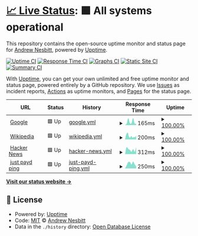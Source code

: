 # [📈 Live Status](https://andrew.github.io/upptime): <!--live status--> **🟩 All systems operational**

This repository contains the open-source uptime monitor and status page for [Andrew Nesbitt](https://nesbitt.io), powered by [Upptime](https://github.com/upptime/upptime).

[![Uptime CI](https://github.com/tt8899terry/upptime/workflows/Uptime%20CI/badge.svg)](https://github.com/tt8899terry/upptime/actions?query=workflow%3A%22Uptime+CI%22)
[![Response Time CI](https://github.com/andrew/upptime/workflows/Response%20Time%20CI/badge.svg)](https://github.com/andrew/upptime/actions?query=workflow%3A%22Response+Time+CI%22)
[![Graphs CI](https://github.com/andrew/upptime/workflows/Graphs%20CI/badge.svg)](https://github.com/andrew/upptime/actions?query=workflow%3A%22Graphs+CI%22)
[![Static Site CI](https://github.com/andrew/upptime/workflows/Static%20Site%20CI/badge.svg)](https://github.com/andrew/upptime/actions?query=workflow%3A%22Static+Site+CI%22)
[![Summary CI](https://github.com/andrew/upptime/workflows/Summary%20CI/badge.svg)](https://github.com/andrew/upptime/actions?query=workflow%3A%22Summary+CI%22)

With [Upptime](https://upptime.js.org), you can get your own unlimited and free uptime monitor and status page, powered entirely by a GitHub repository. We use [Issues](https://github.com/andrew/upptime/issues) as incident reports, [Actions](https://github.com/andrew/upptime/actions) as uptime monitors, and [Pages](https://andrew.github.io/upptime) for the status page.

<!--start: status pages-->
<!-- This summary is generated by Upptime (https://github.com/upptime/upptime) -->
<!-- Do not edit this manually, your changes will be overwritten -->
<!-- prettier-ignore -->
| URL | Status | History | Response Time | Uptime |
| --- | ------ | ------- | ------------- | ------ |
| <img alt="" src="https://icons.duckduckgo.com/ip3/www.google.com.ico" height="13"> [Google](https://www.google.com) | 🟩 Up | [google.yml](https://github.com/tt8899terry/upptime/commits/HEAD/history/google.yml) | <details><summary><img alt="Response time graph" src="./graphs/google/response-time-week.png" height="20"> 165ms</summary><br><a href="https://tt8899terry.github.io/upptime/history/google"><img alt="Response time 107" src="https://img.shields.io/endpoint?url=https%3A%2F%2Fraw.githubusercontent.com%2Ftt8899terry%2Fupptime%2FHEAD%2Fapi%2Fgoogle%2Fresponse-time.json"></a><br><a href="https://tt8899terry.github.io/upptime/history/google"><img alt="24-hour response time 69" src="https://img.shields.io/endpoint?url=https%3A%2F%2Fraw.githubusercontent.com%2Ftt8899terry%2Fupptime%2FHEAD%2Fapi%2Fgoogle%2Fresponse-time-day.json"></a><br><a href="https://tt8899terry.github.io/upptime/history/google"><img alt="7-day response time 165" src="https://img.shields.io/endpoint?url=https%3A%2F%2Fraw.githubusercontent.com%2Ftt8899terry%2Fupptime%2FHEAD%2Fapi%2Fgoogle%2Fresponse-time-week.json"></a><br><a href="https://tt8899terry.github.io/upptime/history/google"><img alt="30-day response time 109" src="https://img.shields.io/endpoint?url=https%3A%2F%2Fraw.githubusercontent.com%2Ftt8899terry%2Fupptime%2FHEAD%2Fapi%2Fgoogle%2Fresponse-time-month.json"></a><br><a href="https://tt8899terry.github.io/upptime/history/google"><img alt="1-year response time 107" src="https://img.shields.io/endpoint?url=https%3A%2F%2Fraw.githubusercontent.com%2Ftt8899terry%2Fupptime%2FHEAD%2Fapi%2Fgoogle%2Fresponse-time-year.json"></a></details> | <details><summary><a href="https://tt8899terry.github.io/upptime/history/google">100.00%</a></summary><a href="https://tt8899terry.github.io/upptime/history/google"><img alt="All-time uptime 100.00%" src="https://img.shields.io/endpoint?url=https%3A%2F%2Fraw.githubusercontent.com%2Ftt8899terry%2Fupptime%2FHEAD%2Fapi%2Fgoogle%2Fuptime.json"></a><br><a href="https://tt8899terry.github.io/upptime/history/google"><img alt="24-hour uptime 100.00%" src="https://img.shields.io/endpoint?url=https%3A%2F%2Fraw.githubusercontent.com%2Ftt8899terry%2Fupptime%2FHEAD%2Fapi%2Fgoogle%2Fuptime-day.json"></a><br><a href="https://tt8899terry.github.io/upptime/history/google"><img alt="7-day uptime 100.00%" src="https://img.shields.io/endpoint?url=https%3A%2F%2Fraw.githubusercontent.com%2Ftt8899terry%2Fupptime%2FHEAD%2Fapi%2Fgoogle%2Fuptime-week.json"></a><br><a href="https://tt8899terry.github.io/upptime/history/google"><img alt="30-day uptime 100.00%" src="https://img.shields.io/endpoint?url=https%3A%2F%2Fraw.githubusercontent.com%2Ftt8899terry%2Fupptime%2FHEAD%2Fapi%2Fgoogle%2Fuptime-month.json"></a><br><a href="https://tt8899terry.github.io/upptime/history/google"><img alt="1-year uptime 100.00%" src="https://img.shields.io/endpoint?url=https%3A%2F%2Fraw.githubusercontent.com%2Ftt8899terry%2Fupptime%2FHEAD%2Fapi%2Fgoogle%2Fuptime-year.json"></a></details>
| <img alt="" src="https://icons.duckduckgo.com/ip3/en.wikipedia.org.ico" height="13"> [Wikipedia](https://en.wikipedia.org) | 🟩 Up | [wikipedia.yml](https://github.com/tt8899terry/upptime/commits/HEAD/history/wikipedia.yml) | <details><summary><img alt="Response time graph" src="./graphs/wikipedia/response-time-week.png" height="20"> 200ms</summary><br><a href="https://tt8899terry.github.io/upptime/history/wikipedia"><img alt="Response time 182" src="https://img.shields.io/endpoint?url=https%3A%2F%2Fraw.githubusercontent.com%2Ftt8899terry%2Fupptime%2FHEAD%2Fapi%2Fwikipedia%2Fresponse-time.json"></a><br><a href="https://tt8899terry.github.io/upptime/history/wikipedia"><img alt="24-hour response time 230" src="https://img.shields.io/endpoint?url=https%3A%2F%2Fraw.githubusercontent.com%2Ftt8899terry%2Fupptime%2FHEAD%2Fapi%2Fwikipedia%2Fresponse-time-day.json"></a><br><a href="https://tt8899terry.github.io/upptime/history/wikipedia"><img alt="7-day response time 200" src="https://img.shields.io/endpoint?url=https%3A%2F%2Fraw.githubusercontent.com%2Ftt8899terry%2Fupptime%2FHEAD%2Fapi%2Fwikipedia%2Fresponse-time-week.json"></a><br><a href="https://tt8899terry.github.io/upptime/history/wikipedia"><img alt="30-day response time 170" src="https://img.shields.io/endpoint?url=https%3A%2F%2Fraw.githubusercontent.com%2Ftt8899terry%2Fupptime%2FHEAD%2Fapi%2Fwikipedia%2Fresponse-time-month.json"></a><br><a href="https://tt8899terry.github.io/upptime/history/wikipedia"><img alt="1-year response time 182" src="https://img.shields.io/endpoint?url=https%3A%2F%2Fraw.githubusercontent.com%2Ftt8899terry%2Fupptime%2FHEAD%2Fapi%2Fwikipedia%2Fresponse-time-year.json"></a></details> | <details><summary><a href="https://tt8899terry.github.io/upptime/history/wikipedia">100.00%</a></summary><a href="https://tt8899terry.github.io/upptime/history/wikipedia"><img alt="All-time uptime 100.00%" src="https://img.shields.io/endpoint?url=https%3A%2F%2Fraw.githubusercontent.com%2Ftt8899terry%2Fupptime%2FHEAD%2Fapi%2Fwikipedia%2Fuptime.json"></a><br><a href="https://tt8899terry.github.io/upptime/history/wikipedia"><img alt="24-hour uptime 100.00%" src="https://img.shields.io/endpoint?url=https%3A%2F%2Fraw.githubusercontent.com%2Ftt8899terry%2Fupptime%2FHEAD%2Fapi%2Fwikipedia%2Fuptime-day.json"></a><br><a href="https://tt8899terry.github.io/upptime/history/wikipedia"><img alt="7-day uptime 100.00%" src="https://img.shields.io/endpoint?url=https%3A%2F%2Fraw.githubusercontent.com%2Ftt8899terry%2Fupptime%2FHEAD%2Fapi%2Fwikipedia%2Fuptime-week.json"></a><br><a href="https://tt8899terry.github.io/upptime/history/wikipedia"><img alt="30-day uptime 100.00%" src="https://img.shields.io/endpoint?url=https%3A%2F%2Fraw.githubusercontent.com%2Ftt8899terry%2Fupptime%2FHEAD%2Fapi%2Fwikipedia%2Fuptime-month.json"></a><br><a href="https://tt8899terry.github.io/upptime/history/wikipedia"><img alt="1-year uptime 100.00%" src="https://img.shields.io/endpoint?url=https%3A%2F%2Fraw.githubusercontent.com%2Ftt8899terry%2Fupptime%2FHEAD%2Fapi%2Fwikipedia%2Fuptime-year.json"></a></details>
| <img alt="" src="https://icons.duckduckgo.com/ip3/news.ycombinator.com.ico" height="13"> [Hacker News](https://news.ycombinator.com) | 🟩 Up | [hacker-news.yml](https://github.com/tt8899terry/upptime/commits/HEAD/history/hacker-news.yml) | <details><summary><img alt="Response time graph" src="./graphs/hacker-news/response-time-week.png" height="20"> 312ms</summary><br><a href="https://tt8899terry.github.io/upptime/history/hacker-news"><img alt="Response time 282" src="https://img.shields.io/endpoint?url=https%3A%2F%2Fraw.githubusercontent.com%2Ftt8899terry%2Fupptime%2FHEAD%2Fapi%2Fhacker-news%2Fresponse-time.json"></a><br><a href="https://tt8899terry.github.io/upptime/history/hacker-news"><img alt="24-hour response time 463" src="https://img.shields.io/endpoint?url=https%3A%2F%2Fraw.githubusercontent.com%2Ftt8899terry%2Fupptime%2FHEAD%2Fapi%2Fhacker-news%2Fresponse-time-day.json"></a><br><a href="https://tt8899terry.github.io/upptime/history/hacker-news"><img alt="7-day response time 312" src="https://img.shields.io/endpoint?url=https%3A%2F%2Fraw.githubusercontent.com%2Ftt8899terry%2Fupptime%2FHEAD%2Fapi%2Fhacker-news%2Fresponse-time-week.json"></a><br><a href="https://tt8899terry.github.io/upptime/history/hacker-news"><img alt="30-day response time 297" src="https://img.shields.io/endpoint?url=https%3A%2F%2Fraw.githubusercontent.com%2Ftt8899terry%2Fupptime%2FHEAD%2Fapi%2Fhacker-news%2Fresponse-time-month.json"></a><br><a href="https://tt8899terry.github.io/upptime/history/hacker-news"><img alt="1-year response time 282" src="https://img.shields.io/endpoint?url=https%3A%2F%2Fraw.githubusercontent.com%2Ftt8899terry%2Fupptime%2FHEAD%2Fapi%2Fhacker-news%2Fresponse-time-year.json"></a></details> | <details><summary><a href="https://tt8899terry.github.io/upptime/history/hacker-news">100.00%</a></summary><a href="https://tt8899terry.github.io/upptime/history/hacker-news"><img alt="All-time uptime 100.00%" src="https://img.shields.io/endpoint?url=https%3A%2F%2Fraw.githubusercontent.com%2Ftt8899terry%2Fupptime%2FHEAD%2Fapi%2Fhacker-news%2Fuptime.json"></a><br><a href="https://tt8899terry.github.io/upptime/history/hacker-news"><img alt="24-hour uptime 100.00%" src="https://img.shields.io/endpoint?url=https%3A%2F%2Fraw.githubusercontent.com%2Ftt8899terry%2Fupptime%2FHEAD%2Fapi%2Fhacker-news%2Fuptime-day.json"></a><br><a href="https://tt8899terry.github.io/upptime/history/hacker-news"><img alt="7-day uptime 100.00%" src="https://img.shields.io/endpoint?url=https%3A%2F%2Fraw.githubusercontent.com%2Ftt8899terry%2Fupptime%2FHEAD%2Fapi%2Fhacker-news%2Fuptime-week.json"></a><br><a href="https://tt8899terry.github.io/upptime/history/hacker-news"><img alt="30-day uptime 100.00%" src="https://img.shields.io/endpoint?url=https%3A%2F%2Fraw.githubusercontent.com%2Ftt8899terry%2Fupptime%2FHEAD%2Fapi%2Fhacker-news%2Fuptime-month.json"></a><br><a href="https://tt8899terry.github.io/upptime/history/hacker-news"><img alt="1-year uptime 100.00%" src="https://img.shields.io/endpoint?url=https%3A%2F%2Fraw.githubusercontent.com%2Ftt8899terry%2Fupptime%2FHEAD%2Fapi%2Fhacker-news%2Fuptime-year.json"></a></details>
| <img alt="" src="https://icons.duckduckgo.com/ip3/www.justpayd.com.ico" height="13"> [just payd ping](https://www.justpayd.com) | 🟩 Up | [just-payd-ping.yml](https://github.com/tt8899terry/upptime/commits/HEAD/history/just-payd-ping.yml) | <details><summary><img alt="Response time graph" src="./graphs/just-payd-ping/response-time-week.png" height="20"> 250ms</summary><br><a href="https://tt8899terry.github.io/upptime/history/just-payd-ping"><img alt="Response time 263" src="https://img.shields.io/endpoint?url=https%3A%2F%2Fraw.githubusercontent.com%2Ftt8899terry%2Fupptime%2FHEAD%2Fapi%2Fjust-payd-ping%2Fresponse-time.json"></a><br><a href="https://tt8899terry.github.io/upptime/history/just-payd-ping"><img alt="24-hour response time 102" src="https://img.shields.io/endpoint?url=https%3A%2F%2Fraw.githubusercontent.com%2Ftt8899terry%2Fupptime%2FHEAD%2Fapi%2Fjust-payd-ping%2Fresponse-time-day.json"></a><br><a href="https://tt8899terry.github.io/upptime/history/just-payd-ping"><img alt="7-day response time 250" src="https://img.shields.io/endpoint?url=https%3A%2F%2Fraw.githubusercontent.com%2Ftt8899terry%2Fupptime%2FHEAD%2Fapi%2Fjust-payd-ping%2Fresponse-time-week.json"></a><br><a href="https://tt8899terry.github.io/upptime/history/just-payd-ping"><img alt="30-day response time 257" src="https://img.shields.io/endpoint?url=https%3A%2F%2Fraw.githubusercontent.com%2Ftt8899terry%2Fupptime%2FHEAD%2Fapi%2Fjust-payd-ping%2Fresponse-time-month.json"></a><br><a href="https://tt8899terry.github.io/upptime/history/just-payd-ping"><img alt="1-year response time 263" src="https://img.shields.io/endpoint?url=https%3A%2F%2Fraw.githubusercontent.com%2Ftt8899terry%2Fupptime%2FHEAD%2Fapi%2Fjust-payd-ping%2Fresponse-time-year.json"></a></details> | <details><summary><a href="https://tt8899terry.github.io/upptime/history/just-payd-ping">100.00%</a></summary><a href="https://tt8899terry.github.io/upptime/history/just-payd-ping"><img alt="All-time uptime 100.00%" src="https://img.shields.io/endpoint?url=https%3A%2F%2Fraw.githubusercontent.com%2Ftt8899terry%2Fupptime%2FHEAD%2Fapi%2Fjust-payd-ping%2Fuptime.json"></a><br><a href="https://tt8899terry.github.io/upptime/history/just-payd-ping"><img alt="24-hour uptime 100.00%" src="https://img.shields.io/endpoint?url=https%3A%2F%2Fraw.githubusercontent.com%2Ftt8899terry%2Fupptime%2FHEAD%2Fapi%2Fjust-payd-ping%2Fuptime-day.json"></a><br><a href="https://tt8899terry.github.io/upptime/history/just-payd-ping"><img alt="7-day uptime 100.00%" src="https://img.shields.io/endpoint?url=https%3A%2F%2Fraw.githubusercontent.com%2Ftt8899terry%2Fupptime%2FHEAD%2Fapi%2Fjust-payd-ping%2Fuptime-week.json"></a><br><a href="https://tt8899terry.github.io/upptime/history/just-payd-ping"><img alt="30-day uptime 100.00%" src="https://img.shields.io/endpoint?url=https%3A%2F%2Fraw.githubusercontent.com%2Ftt8899terry%2Fupptime%2FHEAD%2Fapi%2Fjust-payd-ping%2Fuptime-month.json"></a><br><a href="https://tt8899terry.github.io/upptime/history/just-payd-ping"><img alt="1-year uptime 100.00%" src="https://img.shields.io/endpoint?url=https%3A%2F%2Fraw.githubusercontent.com%2Ftt8899terry%2Fupptime%2FHEAD%2Fapi%2Fjust-payd-ping%2Fuptime-year.json"></a></details>

<!--end: status pages-->

[**Visit our status website →**](https://tt8899terry.github.io/upptime)

## 📄 License

- Powered by: [Upptime](https://github.com/upptime/upptime)
- Code: [MIT](./LICENSE) © [Andrew Nesbitt](https://nesbitt.io)
- Data in the `./history` directory: [Open Database License](https://opendatacommons.org/licenses/odbl/1-0/)
